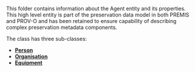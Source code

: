 This folder contains information about the Agent entity and its properties. This high level entity is part of the preservation data model in both PREMIS and PROV-O and has been retained to ensure capability of describing complex preservation metadata components.

The class has three sub-classes:

* **[Person](https://github.com/jiscresearch/sharedService/tree/master/metadata/properties/Agent/Person)**
* **[Organisation](https://github.com/jiscresearch/sharedService/tree/master/metadata/properties/Agent/Organisation)**
* **[Equipment](https://github.com/jiscresearch/sharedService/tree/master/metadata/properties/Agent/Equipment)**


